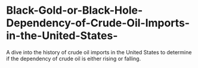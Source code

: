 # Black-Gold-or-Black-Hole-Dependency-of-Crude-Oil-Imports-in-the-United-States-
A dive into the history of crude oil imports in the United States to determine if the dependency of crude oil is either rising or falling.
